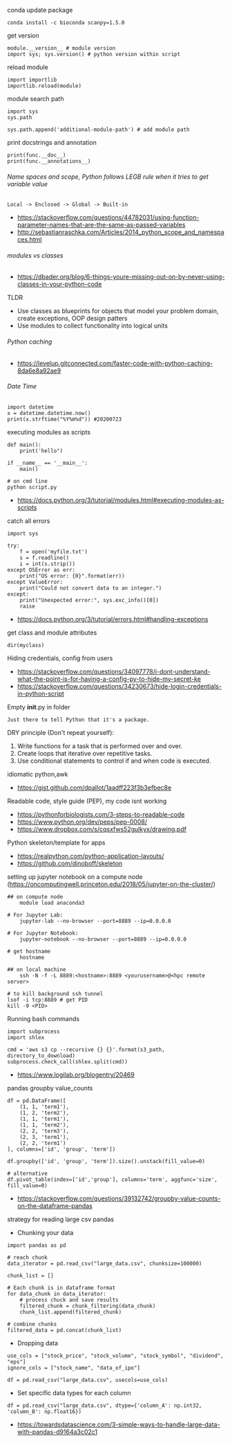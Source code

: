 conda update package

    conda install -c bioconda scanpy=1.5.0
    
get version 

    module.__version__ # module version
    import sys; sys.version() # python version within script
    
reload module

    import importlib
    importlib.reload(module)
    
module search path

    import sys
    sys.path
    
    sys.path.append('additional-module-path') # add module path

print docstrings and annotation

    print(func.__doc__)
    print(func.__annotations__)

###### Name spaces and scope, Python follows LEGB rule when it tries to get variable value

    Local -> Enclosed -> Global -> Built-in

* https://stackoverflow.com/questions/44782031/using-function-parameter-names-that-are-the-same-as-passed-variables
* http://sebastianraschka.com/Articles/2014_python_scope_and_namespaces.html

###### modules vs classes

* https://dbader.org/blog/6-things-youre-missing-out-on-by-never-using-classes-in-your-python-code

TLDR
* Use classes as blueprints for objects that model your problem domain, create exceptions, OOP design patters
* Use modules to collect functionality into logical units

###### Python caching

* https://levelup.gitconnected.com/faster-code-with-python-caching-8da6e8a92ae9

###### Date Time

    import datetime
    x = datetime.datetime.now()
    print(x.strftime("%Y%m%d")) #20200723

executing modules as scripts

    def main():
        print('hello")
    
    if __name__ == '__main__':
        main()
    
    # on cmd line
    python script.py
    
* https://docs.python.org/3/tutorial/modules.html#executing-modules-as-scripts

catch all errors 

    import sys

    try:
        f = open('myfile.txt')
        s = f.readline()
        i = int(s.strip())
    except OSError as err:
        print("OS error: {0}".format(err))
    except ValueError:
        print("Could not convert data to an integer.")
    except:
        print("Unexpected error:", sys.exc_info()[0])
        raise
        
* https://docs.python.org/3/tutorial/errors.html#handling-exceptions

get class and module attributes

    dir(myclass)
    
Hiding credentials, config from users

* https://stackoverflow.com/questions/34097778/i-dont-understand-what-the-point-is-for-having-a-config-py-to-hide-my-secret-ke
* https://stackoverflow.com/questions/34230673/hide-login-credentials-in-python-script

Empty __init__.py in folder 
    
    Just there to tell Python that it's a package.
    
DRY principle (Don't repeat yourself):
1. Write functions for a task that is performed over and over.
2. Create loops that iterative over repetitive tasks.
3. Use conditional statements to control if and when code is executed.

idiomatic python,awk

* https://gist.github.com/dpallot/1aadff223f3b3efbec8e
    
Readable code, style guide (PEP), my code isnt working
    
* https://pythonforbiologists.com/3-steps-to-readable-code
* https://www.python.org/dev/peps/pep-0008/
* https://www.dropbox.com/s/cqsxfws52gulkyx/drawing.pdf

Python skeleton/template for apps

* https://realpython.com/python-application-layouts/
* https://github.com/dinoboff/skeleton
    
setting up jupyter notebook on a compute node (https://oncomputingwell.princeton.edu/2018/05/jupyter-on-the-cluster/)

    ## on compute node
        module load anaconda3
    
    # For Jupyter Lab:
        jupyter-lab --no-browser --port=8889 --ip=0.0.0.0

    # For Jupyter Notebook:
        jupyter-notebook --no-browser --port=8889 --ip=0.0.0.0
     
    # get hostname
        hostname
    
    ## on local machine
        ssh -N -f -L 8889:<hostname>:8889 <yourusername>@<hpc remote server>
    
    # to kill background ssh tunnel
    lsof -i tcp:8889 # get PID
    kill -9 <PID>
    
 Running bash commands
    
    import subprocess
    import shlex
    
    cmd = 'aws s3 cp --recursive {} {}'.format(s3_path, directory_to_download)
    subprocess.check_call(shlex.split(cmd))
    
 * https://www.logilab.org/blogentry/20469
 
pandas groupby value_counts

    df = pd.DataFrame([
        (1, 1, 'term1'),
        (1, 2, 'term2'),
        (1, 1, 'term1'),
        (1, 1, 'term2'),
        (2, 2, 'term3'),
        (2, 3, 'term1'),
        (2, 2, 'term1')
    ], columns=['id', 'group', 'term'])
    
    df.groupby(['id', 'group', 'term']).size().unstack(fill_value=0)
    
    # alternative
    df.pivot_table(index=['id','group'], columns='term', aggfunc='size', fill_value=0)

* https://stackoverflow.com/questions/39132742/groupby-value-counts-on-the-dataframe-pandas

strategy for reading large csv pandas
    
   * Chunking your data
   
    import pandas as pd
    
    # reach chunk
    data_iterator = pd.read_csv("large_data.csv", chunksize=100000)

    chunk_list = []  

    # Each chunk is in dataframe format
    for data_chunk in data_iterator:
        # process chuck and save results
        filtered_chunk = chunk_filtering(data_chunk)
        chunk_list.append(filtered_chunk)
    
    # combine chunks
    filtered_data = pd.concat(chunk_list)
    
   * Dropping data
   
    use_cols = ["stock_price", "stock_volume", "stock_symbol", "dividend", "eps"]
    ignore_cols = ["stock_name", "data_of_ipo"]

    df = pd.read_csv("large_data.csv", usecols=use_cols) 

   * Set specific data types for each column

    df = pd.read_csv("large_data.csv", dtype={'column_A': np.int32, 'column_B': np.float16})

   * https://towardsdatascience.com/3-simple-ways-to-handle-large-data-with-pandas-d9164a3c02c1
